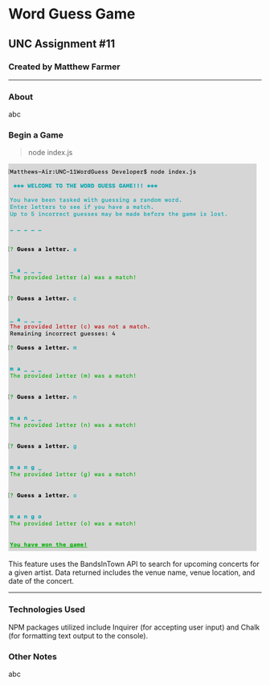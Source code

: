 # Word Guess Game
## UNC Assignment #11

### Created by Matthew Farmer
__________________________________________________________________________________

### About
abc

### Begin a Game
> node index.js 

![demo](demo.png)

This feature uses the BandsInTown API to search for upcoming concerts for a given artist. Data returned includes the venue name, venue location, and date of the concert.
__________________________________________________________________________________

### Technologies Used

NPM packages utilized include Inquirer (for accepting user input) and Chalk (for formatting text output to the console).

### Other Notes

abc
